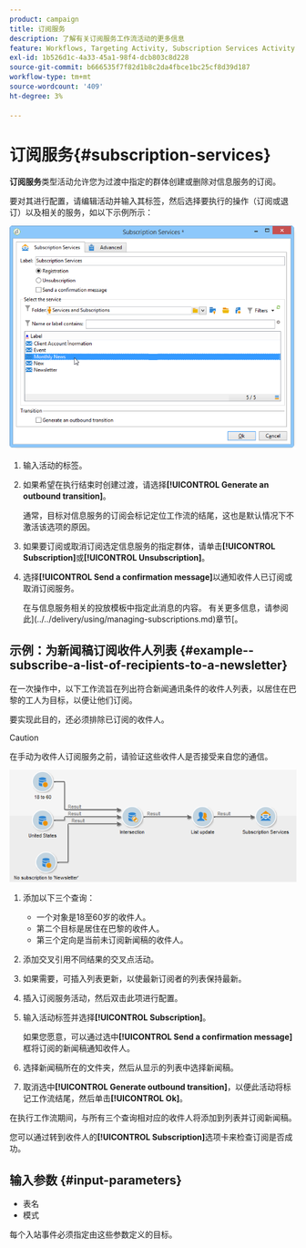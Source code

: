 ```yaml
---
product: campaign
title: 订阅服务
description: 了解有关订阅服务工作流活动的更多信息
feature: Workflows, Targeting Activity, Subscription Services Activity
exl-id: 1b526d1c-4a33-45a1-98f4-dcb803c8d228
source-git-commit: b666535f7f82d1b8c2da4fbce1bc25cf8d39d187
workflow-type: tm+mt
source-wordcount: '409'
ht-degree: 3%

---
```


# 订阅服务{#subscription-services}



**订阅服务**&#x200B;类型活动允许您为过渡中指定的群体创建或删除对信息服务的订阅。

要对其进行配置，请编辑活动并输入其标签，然后选择要执行的操作（订阅或退订）以及相关的服务，如以下示例所示：

![](assets/edit_service_inscription.png)

1. 输入活动的标签。
1. 如果希望在执行结束时创建过渡，请选择&#x200B;**[!UICONTROL Generate an outbound transition]**。

   通常，目标对信息服务的订阅会标记定位工作流的结尾，这也是默认情况下不激活该选项的原因。

1. 如果要订阅或取消订阅选定信息服务的指定群体，请单击&#x200B;**[!UICONTROL Subscription]**&#x200B;或&#x200B;**[!UICONTROL Unsubscription]**。
1. 选择&#x200B;**[!UICONTROL Send a confirmation message]**&#x200B;以通知收件人已订阅或取消订阅服务。

   在与信息服务相关的投放模板中指定此消息的内容。 有关更多信息，请参阅此](../../delivery/using/managing-subscriptions.md)章节[。

## 示例：为新闻稿订阅收件人列表 {#example--subscribe-a-list-of-recipients-to-a-newsletter}

在一次操作中，以下工作流旨在列出符合新闻通讯条件的收件人列表，以居住在巴黎的工人为目标，以便让他们订阅。

要实现此目的，还必须排除已订阅的收件人。

>[!CAUTION]
>
>在手动为收件人订阅服务之前，请验证这些收件人是否接受来自您的通信。

![](assets/subscription_services_example.png)

1. 添加以下三个查询：

   * 一个对象是18至60岁的收件人。
   * 第二个目标是居住在巴黎的收件人。
   * 第三个定向是当前未订阅新闻稿的收件人。

1. 添加交叉引用不同结果的交叉点活动。
1. 如果需要，可插入列表更新，以使最新订阅者的列表保持最新。
1. 插入订阅服务活动，然后双击此项进行配置。
1. 输入活动标签并选择&#x200B;**[!UICONTROL Subscription]**。

   如果您愿意，可以通过选中&#x200B;**[!UICONTROL Send a confirmation message]**&#x200B;框将订阅的新闻稿通知收件人。

1. 选择新闻稿所在的文件夹，然后从显示的列表中选择新闻稿。
1. 取消选中&#x200B;**[!UICONTROL Generate outbound transition]**，以便此活动将标记工作流结尾，然后单击&#x200B;**[!UICONTROL Ok]**。

在执行工作流期间，与所有三个查询相对应的收件人将添加到列表并订阅新闻稿。

您可以通过转到收件人的&#x200B;**[!UICONTROL Subscription]**&#x200B;选项卡来检查订阅是否成功。

## 输入参数 {#input-parameters}

* 表名
* 模式

每个入站事件必须指定由这些参数定义的目标。
